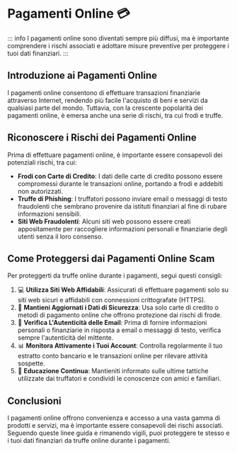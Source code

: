 # Pagamenti Online 💳

::: info
I pagamenti online sono diventati sempre più diffusi, ma è importante comprendere i rischi associati e adottare misure preventive per proteggere i tuoi dati finanziari.
:::

## Introduzione ai Pagamenti Online

I pagamenti online consentono di effettuare transazioni finanziarie attraverso Internet, rendendo più facile l'acquisto di beni e servizi da qualsiasi parte del mondo. Tuttavia, con la crescente popolarità dei pagamenti online, è emersa anche una serie di rischi, tra cui frodi e truffe.

## Riconoscere i Rischi dei Pagamenti Online

Prima di effettuare pagamenti online, è importante essere consapevoli dei potenziali rischi, tra cui:

- **Frodi con Carte di Credito**: I dati delle carte di credito possono essere compromessi durante le transazioni online, portando a frodi e addebiti non autorizzati.
- **Truffe di Phishing**: I truffatori possono inviare email o messaggi di testo fraudolenti che sembrano provenire da istituti finanziari al fine di rubare informazioni sensibili.
- **Siti Web Fraudolenti**: Alcuni siti web possono essere creati appositamente per raccogliere informazioni personali e finanziarie degli utenti senza il loro consenso.

## Come Proteggersi dai Pagamenti Online Scam

Per proteggerti da truffe online durante i pagamenti, segui questi consigli:

1. 💻 **Utilizza Siti Web Affidabili**: Assicurati di effettuare pagamenti solo su siti web sicuri e affidabili con connessioni crittografate (HTTPS).
2. 🔐 **Mantieni Aggiornati i Dati di Sicurezza**: Usa solo carte di credito o metodi di pagamento online che offrono protezione dai rischi di frode.
3. 📧 **Verifica L'Autenticità delle Email**: Prima di fornire informazioni personali o finanziarie in risposta a email o messaggi di testo, verifica sempre l'autenticità del mittente.
4. 📊 **Monitora Attivamente i Tuoi Account**: Controlla regolarmente il tuo estratto conto bancario e le transazioni online per rilevare attività sospette.
5. 🧠 **Educazione Continua**: Mantieniti informato sulle ultime tattiche utilizzate dai truffatori e condividi le conoscenze con amici e familiari.

## Conclusioni

I pagamenti online offrono convenienza e accesso a una vasta gamma di prodotti e servizi, ma è importante essere consapevoli dei rischi associati. Seguendo queste linee guida e rimanendo vigili, puoi proteggere te stesso e i tuoi dati finanziari da truffe online durante i pagamenti.
